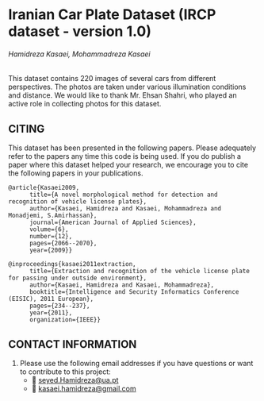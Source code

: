 # Iranian Car Plate Dataset (IRCP dataset - version 1.0)
###### Hamidreza Kasaei, Mohammadreza Kasaei
##
This dataset contains 220 images of several cars from different perspectives. The photos are taken under various illumination conditions and distance. We would like to thank Mr. Ehsan Shahri, who played an active role in collecting photos for this dataset.

## CITING
This dataset has been presented in the following papers.
Please adequately refer to the papers any time this code is being used. 
If you do publish a paper where this dataset helped your research, we encourage you to cite the following papers in your publications.

	@article{Kasaei2009,
		  title={A novel morphological method for detection and recognition of vehicle license plates},
		  author={Kasaei, Hamidreza and Kasaei, Mohammadreza and Monadjemi, S.Amirhassan},
		  journal={American Journal of Applied Sciences},
		  volume={6},
		  number={12},
		  pages={2066--2070},
		  year={2009}}

	@inproceedings{kasaei2011extraction,
		  title={Extraction and recognition of the vehicle license plate for passing under outside environment},
		  author={Kasaei, Hamidreza and Kasaei, Mohammadreza},
		  booktitle={Intelligence and Security Informatics Conference (EISIC), 2011 European},
		  pages={234--237},
		  year={2011},
		  organization={IEEE}}
	

## CONTACT INFORMATION 

1. Please use the following email addresses if you have questions or want to contribute to this project:
	- :email: <seyed.Hamidreza@ua.pt> 
	- :email: <kasaei.hamidreza@gmail.com> 

